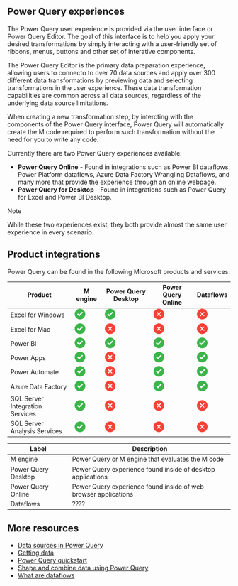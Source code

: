 ## Power Query experiences

The Power Query user experience is provided via the user interface or Power Query Editor. The goal of this interface is to help you apply your desired transformations by simply interacting with a user-friendly set of ribbons, menus, buttons and other set of interative components.

The Power Query Editor is the primary data preparation experience, allowing users to connecto to over 70 data sources and apply over 300 different data transformations by previewing data and selecting transformations in the user experience. These data transformation capabilities are common across all data sources, regardless of the underlying data source limitations.

When creating a new transformation step, by intercting with the components of the Power Query interface, Power Query will automatically create the M code required to perform such transformation without the need for you to write any code.
 
Currently there are two Power Query experiences available:
* **Power Query Online** - Found in integrations such as Power BI dataflows, Power Platform dataflows, Azure Data Factory Wrangling Dataflows, and many more that provide the experience through an online webpage.
* **Power Query for Desktop** - Found in integrations such as Power Query for Excel and Power BI Desktop. 

>[!Note]
>While these two experiences exist, they both provide almost the same user experience in every scenario.

## Product integrations

Power Query can be found in the following Microsoft products and services:

|Product|M engine|Power Query Desktop|Power Query Online|Dataflows|
|-------|---------|-------------------|------------------|---------|
|Excel for Windows|![Yes](images/me-checkmark-24px.png)|![Yes](images/me-checkmark-24px.png)|![No](images/me-cancel-24px.png)| ![No](images/me-cancel-24px.png)|
|Excel for Mac|![Yes](images/me-checkmark-24px.png)|![No](images/me-cancel-24px.png)|![No](images/me-cancel-24px.png)| ![No](images/me-cancel-24px.png)|
|Power BI|![Yes](images/me-checkmark-24px.png)|![Yes](images/me-checkmark-24px.png)|![Yes](images/me-checkmark-24px.png)|![Yes](images/me-checkmark-24px.png)
|Power Apps| ![Yes](images/me-checkmark-24px.png) |![No](images/me-cancel-24px.png)|![Yes](images/me-checkmark-24px.png)| ![Yes](images/me-checkmark-24px.png)||
|Power Automate| ![Yes](images/me-checkmark-24px.png) |![No](images/me-cancel-24px.png) | ![Yes](images/me-checkmark-24px.png) |![Yes](images/me-checkmark-24px.png)|
|Azure Data Factory| ![Yes](images/me-checkmark-24px.png) |![No](images/me-cancel-24px.png) |![Yes](images/me-checkmark-24px.png) |![Yes](images/me-checkmark-24px.png)|
|SQL Server Integration Services| ![Yes](images/me-checkmark-24px.png)| ![No](images/me-cancel-24px.png)|![No](images/me-cancel-24px.png)|![No](images/me-cancel-24px.png)|![No](images/me-cancel-24px.png)|
|SQL Server Analysis Services| ![Yes](images/me-checkmark-24px.png)| ![No](images/me-cancel-24px.png)|![No](images/me-cancel-24px.png)|![No](images/me-cancel-24px.png)|


|Label|Description|
|----|--|
|M engine| Power Query or M engine that evaluates the M code |
|Power Query Desktop| Power Query experience found inside of desktop applications|
|Power Query Online|Power Query experience found inside of web browser applications|
|Dataflows| ????|

## More resources
* [Data sources in Power Query](connectors.md)
* [Getting data](get-data-experience.md)
* [Power Query quickstart](power-query-quickstart-using-power-bi.md)
* [Shape and combine data using Power Query](power-query-tutorial-shape-combine.md)
* [What are dataflows](overview-dataflows-across-power-platform-dynamics-365.md)